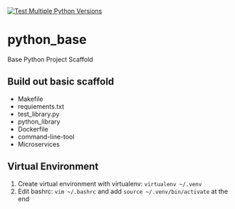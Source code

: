 [![Test Multiple Python Versions](https://github.com/rudiheydra/python_base/actions/workflows/main.yml/badge.svg?branch=main)](https://github.com/rudiheydra/python_base/actions/workflows/main.yml)

# python_base
Base Python Project Scaffold

## Build out basic scaffold
* Makefile
* requiements.txt
* test_library.py
* python_library
* Dockerfile
* command-line-tool
* Microservices

## Virtual Environment
1. Create virtual environment with virtualenv: `virtualenv ~/.venv`
2. Edit bashrc: `vim ~/.bashrc` and add `source ~/.venv/bin/activate` at the end
